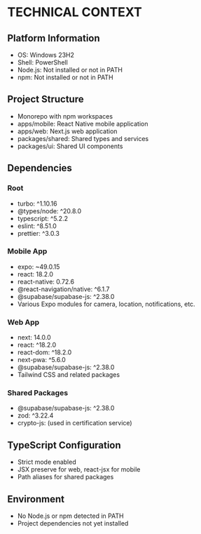 # TECHNICAL CONTEXT

## Platform Information
- OS: Windows 23H2
- Shell: PowerShell
- Node.js: Not installed or not in PATH
- npm: Not installed or not in PATH

## Project Structure
- Monorepo with npm workspaces
- apps/mobile: React Native mobile application
- apps/web: Next.js web application
- packages/shared: Shared types and services
- packages/ui: Shared UI components

## Dependencies
### Root
- turbo: ^1.10.16
- @types/node: ^20.8.0
- typescript: ^5.2.2
- eslint: ^8.51.0
- prettier: ^3.0.3

### Mobile App
- expo: ~49.0.15
- react: 18.2.0
- react-native: 0.72.6
- @react-navigation/native: ^6.1.7
- @supabase/supabase-js: ^2.38.0
- Various Expo modules for camera, location, notifications, etc.

### Web App
- next: 14.0.0
- react: ^18.2.0
- react-dom: ^18.2.0
- next-pwa: ^5.6.0
- @supabase/supabase-js: ^2.38.0
- Tailwind CSS and related packages

### Shared Packages
- @supabase/supabase-js: ^2.38.0
- zod: ^3.22.4
- crypto-js: (used in certification service)

## TypeScript Configuration
- Strict mode enabled
- JSX preserve for web, react-jsx for mobile
- Path aliases for shared packages

## Environment
- No Node.js or npm detected in PATH
- Project dependencies not yet installed